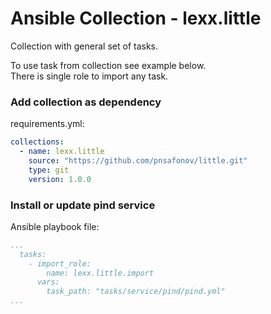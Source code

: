 # Ansible Collection - lexx.little

Collection with general set of tasks.   

To use task from collection see example below.   
There is single role to import any task.

### Add collection as dependency
requirements.yml:
```yaml
collections:
  - name: lexx.little
    source: "https://github.com/pnsafonov/little.git"
    type: git
    version: 1.0.0
```

### Install or update pind service
Ansible playbook file:
```yaml
...
  tasks:
    - import_role:
        name: lexx.little.import
      vars:
        task_path: "tasks/service/pind/pind.yml"
...
```
